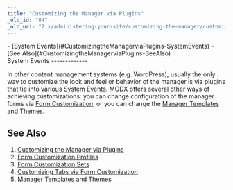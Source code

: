```yaml
---
title: "Customizing the Manager via Plugins"
_old_id: "84"
_old_uri: "2.x/administering-your-site/customizing-the-manager/customizing-the-manager-via-plugins"
---
```


<div>- [System Events](#CustomizingtheManagerviaPlugins-SystemEvents)
- [See Also](#CustomizingtheManagerviaPlugins-SeeAlso)

</div>System Events
-------------

In other content management systems (e.g. WordPress), usually the only way to customize the look and feel or behavior of the manager is via plugins that tie into various [System Events](/revolution/2.x/developing-in-modx/basic-development/plugins/system-events "System Events"). MODX offers several other ways of achieving customizations: you can change configuration of the manager forms via [Form Customization](/display/revolution20/Form+Customization "Form Customization"), or you can change the [Manager Templates and Themes](/revolution/2.x/administering-your-site/customizing-the-manager/manager-templates-and-themes "Manager Templates and Themes").

See Also
--------

1. [Customizing the Manager via Plugins](/revolution/2.x/administering-your-site/customizing-the-manager/customizing-the-manager-via-plugins)
2. [Form Customization Profiles](/revolution/2.x/administering-your-site/customizing-the-manager/form-customization-profiles)
3. [Form Customization Sets](/revolution/2.x/administering-your-site/customizing-the-manager/form-customization-sets)
  1. [Customizing Tabs via Form Customization](/revolution/2.x/administering-your-site/customizing-the-manager/form-customization-sets/customizing-tabs-via-form-customization)
4. [Manager Templates and Themes](/revolution/2.x/administering-your-site/customizing-the-manager/manager-templates-and-themes)